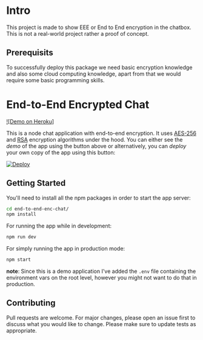 # Intro
This project is made to show EEE or End to End encryption in the chatbox. This is not a real-world project rather a proof of concept.  

## Prerequisits 
To successfully deploy this package we need basic encryption knowledge and also some cloud computing knowledge, apart from that we would require some basic programming skills.
# End-to-End Encrypted Chat

[![Demo on Heroku]](https://aeschat.herokuapp.com/) 

This is a node chat application with end-to-end encryption. It uses [AES-256](https://en.wikipedia.org/wiki/Advanced_Encryption_Standard) and [RSA](https://en.wikipedia.org/wiki/RSA_(cryptosystem)) encryption algorithms under the hood. You can either see the *demo* of the app using the button above or alternatively, you can *deploy* your own copy of the app using this button:

[![Deploy](https://www.herokucdn.com/deploy/button.png)](https://heroku.com/deploy)

## Getting Started

You'll need to install all the npm packages in order to start the app server:

```bash
cd end-to-end-enc-chat/
npm install
```

For running the app while in development:

```bash
npm run dev
```

For simply running the app in production mode:

```bash
npm start
```

**note**: Since this is a demo application I've added the `.env` file containing the environment vars on the root level, however you might not want to do that in production.

## Contributing
Pull requests are welcome. For major changes, please open an issue first to discuss what you would like to change.
Please make sure to update tests as appropriate.
